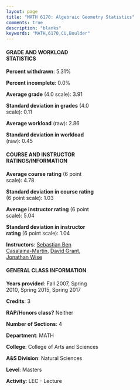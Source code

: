 ```yaml
---
layout: page
title: "MATH 6170: Algebraic Geometry Statistics"
comments: true
description: "blanks"
keywords: "MATH,6170,CU,Boulder"
---
```

<head>
<script src="https://ajax.googleapis.com/ajax/libs/jquery/2.1.3/jquery.min.js"></script>
<script src="https://dl.dropboxusercontent.com/s/pc42nxpaw1ea4o9/highcharts.js?dl=0"></script>
<!-- <script src="../assets/js/highcharts.js"></script> -->
<style type="text/css">@font-face {
	font-family: "Bebas Neue";
	src: url(https://www.filehosting.org/file/details/544349/BebasNeue Regular.otf) format("opentype");
	}
	h1.Bebas { 
		font-family: "Bebas Neue", Verdana, Tahoma;
	}
</style>
</head>
<body>
	<div id="container" style="float: right; width: 45%; height: 88%; margin-left: 2.5%; margin-right: 2.5%;"></div>
	<script language="JavaScript">
		$(document).ready(function() {
		var chart = {type: 'column'};
		var title = {text: 'Grade Distribution'};
		var xAxis = {categories: ['A','B','C','D','F'],crosshair: true};
		var yAxis = {min: 0,title: {text: 'Percentage'}};
		var tooltip = {headerFormat: '<center><b><span style="font-size:20px">{point.key}</span></b></center>',
		               pointFormat: '<td style="padding:0"><b>{point.y:.1f}%</b></td>',
		               footerFormat: '</table>',shared: true,useHTML: true};
		var plotOptions = {column: {pointPadding: 0.0,borderWidth: 0}};  
		var credits = {enabled: false};var series= [{name: 'Percent',data: [93.33,6.67,0.0,0.0,0.0,]}];
		var json = {};
		json.chart = chart;
		json.title = title;
		json.tooltip = tooltip;
		json.xAxis = xAxis;
		json.yAxis = yAxis;  
		json.series = series;
		json.plotOptions = plotOptions;  
		json.credits = credits;
		$('#container').highcharts(json);
	});
	</script>
</body>
			   
#### GRADE AND WORKLOAD STATISTICS

**Percent withdrawn**: 5.31%

**Percent incomplete**: 0.0%

**Average grade** (4.0 scale): 3.91

**Standard deviation in grades** (4.0 scale): 0.11

**Average workload** (raw): 2.86

**Standard deviation in workload** (raw): 0.45

#### COURSE AND INSTRUCTOR RATINGS/INFORMATION

**Average course rating** (6 point scale): 4.78

**Standard deviation in course rating** (6 point scale): 1.03

**Average instructor rating** (6 point scale): 5.04

**Standard deviation in instructor rating** (6 point scale): 1.04

**Instructors**: <a href='../../instructors/Sebastian_Ben_Casalaina-Martin'>Sebastian Ben Casalaina-Martin</a>, <a href='../../instructors/David_Grant'>David Grant</a>, <a href='../../instructors/Jonathan_Wise'>Jonathan Wise</a>

#### GENERAL CLASS INFORMATION

**Years provided**: Fall 2007, Spring 2010, Spring 2015, Spring 2017

**Credits**: 3

**RAP/Honors class?** Neither

**Number of Sections**: 4

**Department**: MATH

**College**: College of Arts and Sciences

**A&S Division**: Natural Sciences

**Level**: Masters

**Activity**: LEC - Lecture
